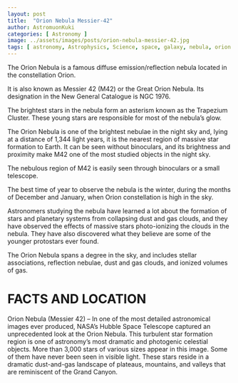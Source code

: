 ```yaml
---
layout: post
title:  "Orion Nebula Messier-42"
author: AstromuonKuki
categories: [ Astronomy ]
image: ../assets/images/posts/orion-nebula-messier-42.jpg
tags: [ astronomy, Astrophysics, Science, space, galaxy, nebula, orion ]
---
```


The Orion Nebula is a famous diffuse emission/reflection nebula located in the constellation Orion.

It is also known as Messier 42 (M42) or the Great Orion Nebula. Its designation in the New General Catalogue is NGC 1976.

The brightest stars in the nebula form an asterism known as the Trapezium Cluster. These young stars are responsible for most of the nebula’s glow.

The Orion Nebula is one of the brightest nebulae in the night sky and, lying at a distance of 1,344 light years, it is the nearest region of massive star formation to Earth. It can be seen without binoculars, and its brightness and proximity make M42 one of the most studied objects in the night sky.

The nebulous region of M42 is easily seen through binoculars or a small telescope.

The best time of year to observe the nebula is the winter, during the months of December and January, when Orion constellation is high in the sky.

Astronomers studying the nebula have learned a lot about the formation of stars and planetary systems from collapsing dust and gas clouds, and they have observed the effects of massive stars photo-ionizing the clouds in the nebula. They have also discovered what they believe are some of the younger protostars ever found.

The Orion Nebula spans a degree in the sky, and includes stellar associations, reflection nebulae, dust and gas clouds, and ionized volumes of gas.

# FACTS AND LOCATION
Orion Nebula (Messier 42) – In one of the most detailed astronomical images ever produced, NASA’s Hubble Space Telescope captured an unprecedented look at the Orion Nebula. This turbulent star formation region is one of astronomy’s most dramatic and photogenic celestial objects. More than 3,000 stars of various sizes appear in this image. Some of them have never been seen in visible light. These stars reside in a dramatic dust-and-gas landscape of plateaus, mountains, and valleys that are reminiscent of the Grand Canyon.